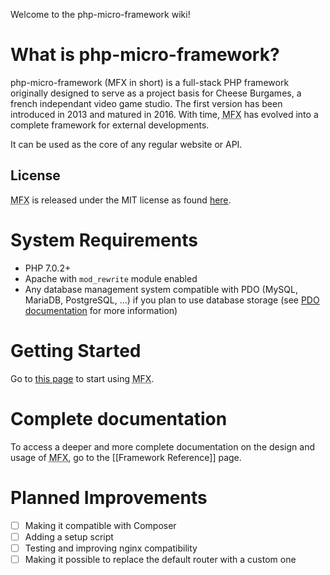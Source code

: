 Welcome to the php-micro-framework wiki!

# What is php-micro-framework?

php-micro-framework (MFX in short) is a full-stack PHP framework originally designed to serve as a project basis for Cheese Burgames, a french independant video game studio. The first version has been introduced in 2013 and matured in 2016. With time, <abbr title="php-micro-framework in short">MFX</abbr> has evolved into a complete framework for external developments.

It can be used as the core of any regular website or API.

## License

<abbr title="php-micro-framework in short">MFX</abbr> is released under the MIT license as found [here](../blob/master/LICENSE).

# System Requirements

* PHP 7.0.2+
* Apache with `mod_rewrite` module enabled
* Any database management system compatible with PDO (MySQL, MariaDB, PostgreSQL, ...) if you plan to use database storage (see [PDO documentation](https://www.php.net/manual/en/book.pdo.php) for more information)

# Getting Started

Go to [this page](Getting-Started) to start using <abbr title="php-micro-framework in short">MFX</abbr>.

# Complete documentation

To access a deeper and more complete documentation on the design and usage of <abbr title="php-micro-framework in short">MFX</abbr>, go to the [[Framework Reference]] page.

# Planned Improvements

* [ ] Making it compatible with Composer
* [ ] Adding a setup script
* [ ] Testing and improving nginx compatibility
* [ ] Making it possible to replace the default router with a custom one